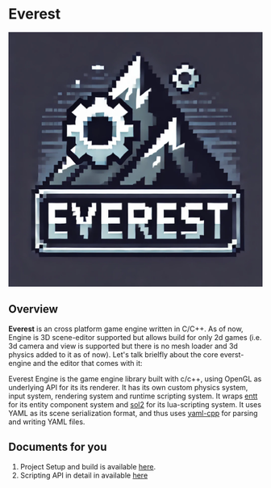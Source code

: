 # Everest

<p align="center">
    <img src="assets/everest_logo.png" />
</p>


## Overview

__Everest__ is an cross platform game engine written in C/C++. As of now, Engine is 3D scene-editor 
supported but allows build for only 2d games (i.e. 3d camera and view is supported but there is no
mesh loader and 3d physics added to it as of now). Let's talk brielfly about the core everst-engine and the
editor that comes with it:

Everest Engine is the game engine library built with c/c++, using OpenGL as underlying API for its
its renderer. It has its own custom physics system, input system, rendering system and runtime scripting
system. It wraps [entt](https://github.com/skypjack/entt) for its entity component system and 
[sol2](https://github.com/ThePhD/sol2) for its lua-scripting system. It uses YAML as its scene serialization
format, and thus uses [yaml-cpp](https://github.com/jbeder/yaml-cpp) for parsing and writing YAML files.

## Documents for you

1. Project Setup and build is available [here](/docs/Setup.md).
2. Scripting API in detail in available [here](/docs/ScriptingAPI.md)

